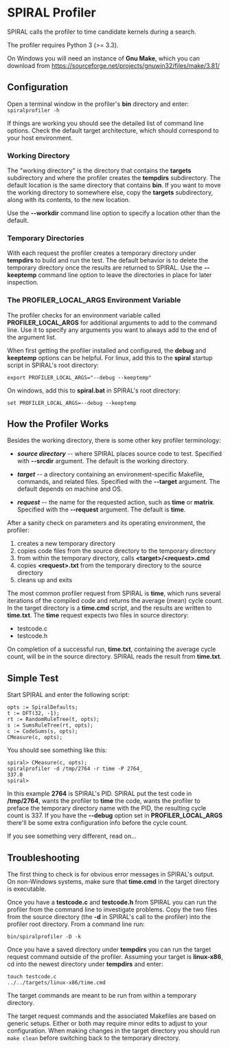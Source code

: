 SPIRAL Profiler
===============

SPIRAL calls the profiler to time candidate kernels during a search.

The profiler requires Python 3 (>= 3.3).

On Windows you will need an instance of **Gnu Make**, which you can download from https://sourceforge.net/projects/gnuwin32/files/make/3.81/

Configuration
-------------

Open a terminal window in the profiler's **bin** directory and enter: ```spiralprofiler -h```

If things are working you should see the detailed list of command line options.  Check the default target architecture, which should correspond to your host environment.

### Working Directory

The "working directory" is the directory that contains the **targets** subdirectory and where the profiler creates the **tempdirs** subdirectory.  The default location is the same directory that contains **bin**.  If you want to move the working directory to somewhere else, copy the **targets** subdirectory, along with its contents, to the new location.

Use the **--workdir** command line option to specify a location other than the default.

### Temporary Directories

With each request the profiler creates a temporary directory under **tempdirs**  to build and run the test.  The default behavior is to delete the temporary directory once the results are returned to SPIRAL.  Use the **--keeptemp** command line option to leave the directories in place for later inspection.

### The PROFILER_LOCAL_ARGS Environment Variable

The profiler checks for an environment variable called **PROFILER_LOCAL_ARGS** for additional arguments to add to the command line.  Use it to specify any arguments you want to always add to the end of the argument list.

When first getting the profiler installed and configured, the **debug** and **keeptemp** options can be helpful.  For linux, add this to the **spiral** startup script in SPIRAL's root directory:
```
export PROFILER_LOCAL_ARGS="--debug --keeptemp"
```
On windows, add this to **spiral.bat** in SPIRAL's root directory:
```
set PROFILER_LOCAL_ARGS=--debug --keeptemp
```

How the Profiler Works
----------------------

Besides the working directory, there is some other key profiler terminology:

* ***source directory*** -- where SPIRAL places source code to test.  Specified with **--srcdir** argument.  The default is the working directory.

* ***target*** -- a directory containing an environment-specific Makefile, commands, and related files.  Specified with the **--target** argument.  The default depends on machine and OS.

* ***request*** -- the name for the requested action, such as **time** or **matrix**.  Specified with the **--request** argument.  The default is **time**. 

After a sanity check on parameters and its operating environment, the profiler:

1. creates a new temporary directory
1. copies code files from the source directory to the temporary directory
1. from within the temporary directory, calls **&lt;target>/&lt;request>.cmd**
1. copies **&lt;request>.txt** from the temporary directory to the source directory
1. cleans up and exits

The most common profiler request from SPIRAL is **time**, which runs several iterations of the compiled code and returns the average (mean) cycle count.  In the target directory is a **time.cmd** script, and the results are written to **time.txt**.  The **time** request expects two files in source directory:

* testcode.c
* testcode.h

On completion of a successful run, **time.txt**, containing the average cycle count, will be in the source directory.  SPIRAL reads the result from **time.txt**.

Simple Test
-----------

Start SPIRAL and enter the following script:
```
opts := SpiralDefaults;
t := DFT(32, -1);
rt := RandomRuleTree(t, opts);
s := SumsRuleTree(rt, opts);
c := CodeSums(s, opts);
CMeasure(c, opts);
```

You should see something like this:
```
spiral> CMeasure(c, opts);
spiralprofiler -d /tmp/2764 -r time -P 2764_
337.0
spiral> 
```
In this example **2764** is SPIRAL's PID.  SPIRAL put the test code in **/tmp/2764**, wants the profiler to **time** the code, wants the profiler to preface the temporary directory name with the PID, the resulting cycle count is 337.  If you have the **--debug** option set in **PROFILER_LOCAL_ARGS** there'll be some extra configuration info before the cycle count.

If you see something very different, read on...

Troubleshooting
---------------
The first thing to check is for obvious error messages in SPIRAL's output. On non-Windows systems, make sure that **time.cmd** in the target directory is executable.

Once you have a **testcode.c** and **testcode.h** from SPIRAL you can run the profiler from the command line to investigate problems.  Copy the two files from the source directory (the **-d** in SPIRAL's call to the profiler) into the profiler root directory.  From a command line run:
```
bin/spiralprofiler -D -k
```
Once you have a saved directory under **tempdirs** you can run the target request command outside of the profiler. Assuming your target is **linux-x86**, cd into the newest directory under **tempdirs** and enter:
```
touch testcode.c
../../targets/linux-x86/time.cmd
```
The target commands are meant to be run from within a temporary directory.

The target request commands and the associated Makefiles are based on generic setups.  Either or both may require minor edits to adjust to your configuration.  When making changes in the target directory you should run ```make clean``` before switching back to the temporary directory.




